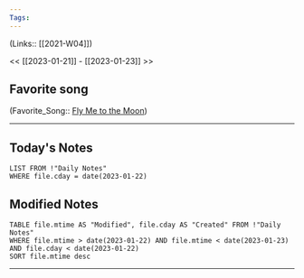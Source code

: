 ```yaml
---
Tags:
---
```

(Links:: [[2021-W04]])

<< [[2023-01-21]] - [[2023-01-23]] >>
## Favorite song
(Favorite_Song:: [Fly Me to the Moon](https://youtu.be/SJI4JsPZCCY))
___
## Today's Notes
```dataview
LIST FROM !"Daily Notes"
WHERE file.cday = date(2023-01-22)
```
## Modified Notes
```dataview
TABLE file.mtime AS "Modified", file.cday AS "Created" FROM !"Daily Notes" 
WHERE file.mtime > date(2023-01-22) AND file.mtime < date(2023-01-23) AND file.cday < date(2023-01-22)
SORT file.mtime desc
```
___
